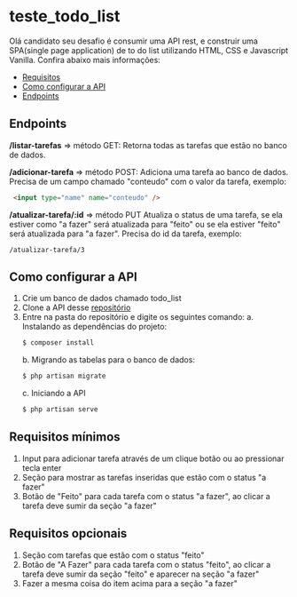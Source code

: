 # teste_todo_list

Olá candidato seu desafio é consumir uma API rest, e construir uma SPA(single page application) de to do list utilizando HTML, CSS e Javascript Vanilla. Confira abaixo mais informações:

* [Requisitos](#requisitos-mínimos)
* [Como configurar a API](#como-configurar-api)
* [Endpoints](#endpoints)

## Endpoints

**/listar-tarefas** => método GET:
Retorna todas as tarefas que estão no banco de dados.

**/adicionar-tarefa** => método POST:
Adiciona uma tarefa ao banco de dados.
Precisa de um campo chamado "conteudo" com o valor da tarefa, exemplo:

```html
 <input type="name" name="conteudo" />
```

**/atualizar-tarefa/:id** => método PUT
Atualiza o status de uma tarefa, se ela estiver como "a fazer" será atualizada para "feito" ou se ela estiver "feito" será atualizada para "a fazer".
Precisa do id da tarefa, exemplo:

```
/atualizar-tarefa/3
```

## Como configurar a API
1. Crie um banco de dados chamado todo_list
2. Clone a API desse [repositório](https://github.com/ThomazStaziak/ApiTodoList.git) 
3. Entre na pasta do repositório e digite os seguintes comando:
	a. Instalando as dependências do projeto:
	```bash
	$ composer install
	```
	b. Migrando as tabelas para o banco de dados:
	```bash
	$ php artisan migrate
	```	
	c. Iniciando a API
	```bash
	$ php artisan serve
	```
## Requisitos mínimos
 1. Input para adicionar tarefa através de um clique botão ou ao pressionar tecla enter
 2. Seção para mostrar as tarefas inseridas que estão com o status "a fazer"
 3. Botão de "Feito" para cada tarefa com o status "a fazer", ao clicar a tarefa deve sumir da seção "a fazer"

## Requisitos opcionais
1. Seção com tarefas que estão com o status "feito"
2. Botão de "A Fazer" para cada tarefa com o status "feito", ao clicar a tarefa deve sumir da seção "feito" e aparecer na seção "a fazer"
3. Fazer a mesma coisa do item acima para a seção "a fazer"

